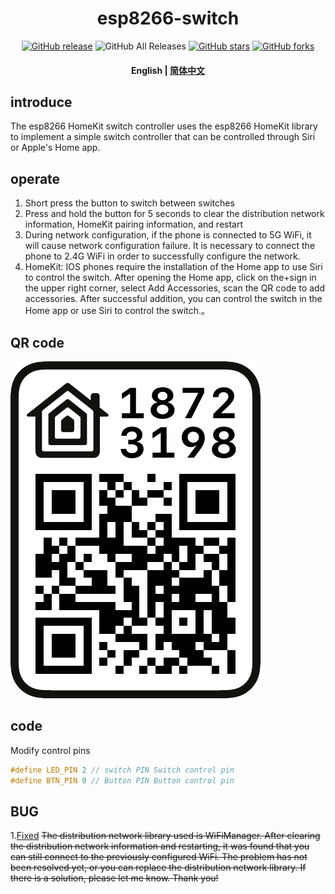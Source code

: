 
<div align="center">
<h1 align="center">esp8266-switch</h1>

[![GitHub release](https://img.shields.io/github/v/release/CuiYao631/esp8266-switch)](https://github.com/CuiYao631/esp8266-switch/releases)
![GitHub All Releases](https://img.shields.io/github/downloads/CuiYao631/esp8266-switch/total)
[![GitHub stars](https://img.shields.io/github/stars/CuiYao631/esp8266-switch)](https://github.com/CuiYao631/esp8266-switch/stargazers)
[![GitHub forks](https://img.shields.io/github/forks/CuiYao631/esp8266-switch)](https://github.com/CuiYao631/esp8266-switch/fork)
<h4 align="center"><strong>English</strong> | <a href="https://github.com/CuiYao631/esp8266-switch/blob/main/README_zh.md">
简体中文</a></h4>
</div>

## introduce
The esp8266 HomeKit switch controller uses the esp8266 HomeKit library to implement a simple switch controller that can be controlled through Siri or Apple's Home app.


## operate
1. Short press the button to switch between switches
2. Press and hold the button for 5 seconds to clear the distribution network information, HomeKit pairing information, and restart
3. During network configuration, if the phone is connected to 5G WiFi, it will cause network configuration failure. It is necessary to connect the phone to 2.4G WiFi in order to successfully configure the network.
4. HomeKit: IOS phones require the installation of the Home app to use Siri to control the switch. After opening the Home app, click on the+sign in the upper right corner, select Add Accessories, scan the QR code to add accessories. After successful addition, you can control the switch in the Home app or use Siri to control the switch.。
   
## QR code
![QR code](/qrcode.png)</div>



## code
Modify control pins
```c
#define LED_PIN 2 // switch PIN Switch control pin
#define BTN_PIN 0 // Button PIN Button control pin
```

## BUG
1.[Fixed](https://github.com/CuiYao631/esp8266-switch/releases/tag/v0.0.3) ~~The distribution network library used is WiFiManager. After clearing the distribution network information and restarting, it was found that you can still connect to the previously configured WiFi. The problem has not been resolved yet, or you can replace the distribution network library. If there is a solution, please let me know. Thank you!~~
